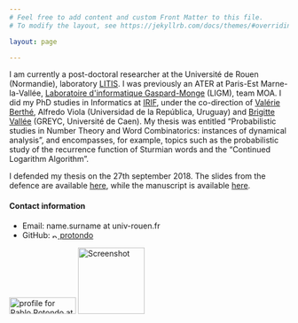 ```yaml
---
# Feel free to add content and custom Front Matter to this file.
# To modify the layout, see https://jekyllrb.com/docs/themes/#overriding-theme-defaults

layout: page

---
```



<!--{:refdef: style="float:left;margin-right: 7px;margin-top: 7px;"}-->
<!--![My image](/assets/images/p1040063.png)-->
<!--{: refdef}-->


 I am currently a post-doctoral researcher at the Université de Rouen (Normandie), laboratory [LITIS][litis]. I was previously an ATER at Paris-Est Marne-la-Vallée, [Laboratoire d'informatique Gaspard-Monge][ligm] (LIGM), team MOA. I did my PhD studies in Informatics at [IRIF][irif], under the co-direction of [Valérie Berthé][valerie], Alfredo Viola (Universidad de la República, Uruguay) and [Brigitte Vallée][brigitte] (GREYC, Université de Caen). My thesis was entitled “Probabilistic studies in Number Theory and Word Combinatorics: instances of dynamical analysis”, and encompasses, for example, topics such as the probabilistic study of the recurrence function of Sturmian words and the “Continued Logarithm Algorithm”. 


 I defended my thesis on the 27th september 2018. The slides from the defence are available <a href="https://www.irif.fr/_media/users/rotondo/slides_defence.pdf">here</a>, while the manuscript is available <a href="https://www.irif.fr/_media/users/rotondo/these-rotondo.pdf" rel="nofollow">here</a>. 
 
 
 
[brigitte]: https://vallee.users.greyc.fr/
[valerie]:   https://www.irif.univ-paris-diderot.fr/~berthe/
[litis]: http://www.litislab.eu/
[ligm]: http://ligm.u-pem.fr/accueil/
[irif]: https://www.irif.univ-paris-diderot.fr/

<p>
 
<section>
<h4>Contact information</h4>
<ul >
<!--<li>Office: N 4B145, 4th floor, Bâtiment Copernic, 5, boulevard Descartes, Cité Descartes, Champs-sur-Marne, 77454 Cedex 2 Marne-la-Vallée, France.-->
<!--</li>-->
<li>Email: name.surname at univ-rouen.fr
</li>
<li>GitHub: <a href="https://github.com/PRotondo" >
<img src="https://assets.github.com/images/icons/emoji/octocat.png" width="10px" alt="profile for Pablo Rotondo at GitHub" >
protondo</a></li>

</ul>
</section>


<p>
<a href="http://math.stackexchange.com/users/22121/pablo-rotondo"><img src="http://math.stackexchange.com/users/flair/22121.png?theme=dark" alt="profile for Pablo Rotondo at Mathematics Stack Exchange, Q&amp;A for people studying math at any level and professionals in related fields" title="profile for Pablo Rotondo at Mathematics Stack Exchange, Q&amp;A for people studying math at any level and professionals in related fields" height="30" width="120"></a>
<a href="http://paulrs.wordpress.com/" rel="nofollow" class="url" >
										<img src="http://s.wordpress.com/mshots/v1/http%3A%2F%2Fpaulrs.wordpress.com%2F?h=415" alt="Screenshot" width="120"></a>


